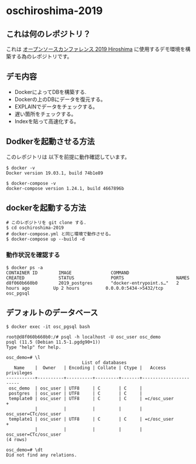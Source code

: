 # oschiroshima-2019

## これは何のレポジトリ？

これは [オープンソースカンファレンス 2019 Hiroshima](https://www.ospn.jp/osc2019-hiroshima/) に使用するデモ環境を構築する為のレポジトリです。

## デモ内容

- DockerによってDBを構築する.
- Dockerの上のDBにデータを復元する。
- EXPLAINでデータをチェックする。
- 遅い箇所をチェックする。
- Indexを貼って高速化する。

## Dodkerを起動させる方法

このレポジトリは 以下を前提に動作確認しています。

```
$ docker -v
Docker version 19.03.1, build 74b1e89

$ docker-compose -v
docker-compose version 1.24.1, build 4667896b
```

## dockerを起動する方法


```
# このレポジトリを git clone する.
$ cd oschiroshima-2019
# docker-compose.yml と同じ環境で動作させる。
$ docker-compose up --build -d
```

### 動作状況を確認する

```
$ docker ps -a
CONTAINER ID        IMAGE               COMMAND                  CREATED             STATUS              PORTS                    NAMES
d8f060b660b0        2019_postgres       "docker-entrypoint.s…"   2 hours ago         Up 2 hours          0.0.0.0:5434->5432/tcp   osc_pgsql
```

## デフォルトのデータベース

```
$ docker exec -it osc_pgsql bash

root@d8f060b660b0:/# psql -h localhost -U osc_user osc_demo
psql (11.5 (Debian 11.5-1.pgdg90+1))
Type "help" for help.

osc_demo=# \l
                             List of databases
   Name    |  Owner   | Encoding | Collate | Ctype |   Access privileges   
-----------+----------+----------+---------+-------+-----------------------
 osc_demo  | osc_user | UTF8     | C       | C     | 
 postgres  | osc_user | UTF8     | C       | C     | 
 template0 | osc_user | UTF8     | C       | C     | =c/osc_user          +
           |          |          |         |       | osc_user=CTc/osc_user
 template1 | osc_user | UTF8     | C       | C     | =c/osc_user          +
           |          |          |         |       | osc_user=CTc/osc_user
(4 rows)

osc_demo=# \dt
Did not find any relations.
```
